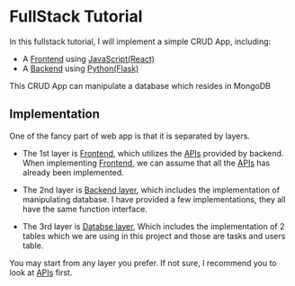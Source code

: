 # FullStack Tutorial

In this fullstack tutorial, I will implement a simple CRUD App, including:

- A [Frontend](https://jiangyiqun.github.io/fullstack_tutorial/) using [JavaScript(React)](https://reactjs.org/)
- A [Backend](./docs/README.md) using [Python(Flask)](https://flask.palletsprojects.com/en/1.1.x/)

This CRUD App can manipulate a database which resides in MongoDB

## Implementation

One of the fancy part of web app is that it is separated by layers.

- The 1st layer is [Frontend](./task-management-frontend), which utilizes the [APIs](./task-management-backend) provided by backend. When implementing [Frontend](./task-management-frontend), we can assume that all the [APIs](./task-management-backend) has already been implemented.

- The 2nd layer is [Backend layer](./task-management-backend), which includes the implementation of manipulating database. I have provided a few implementations, they all have the same function interface.

- The 3rd layer is [Databse layer](https://www.mongodb.com/), Which includes the implementation of 2 tables which we are using in this project and those are tasks and users table.

You may start from any layer you prefer. If not sure, I recommend you to look at [APIs](./task-management-backend) first.
